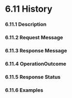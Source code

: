 # 6.11 History
### 6.11.1 Description
### 6.11.2 Request Message
### 6.11.3 Response Message
### 6.11.4 OperationOutcome
### 6.11.5 Response Status
### 6.11.6 Examples